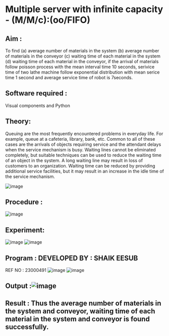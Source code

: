 # Multiple server with infinite capacity - (M/M/c):(oo/FIFO)
## Aim :
To find (a) average number of materials in the system (b) average number of materials in the conveyor (c) waiting time of each material in the system (d) waiting time of each material in the conveyor, if the arrival  of materials follow poisson process with the mean interval time 10 seconds, serivice time of two lathe machine follow exponential distribution with mean serice time 1 second and average service time of robot is 7seconds.

## Software required :
Visual components and Python

## Theory:
Queuing are the most frequently encountered problems in everyday life. For example, queue at a cafeteria, library, bank, etc. Common to all of these cases are the arrivals of objects requiring service and the attendant delays when the service mechanism is busy. Waiting lines cannot be eliminated completely, but suitable techniques can be used to reduce the waiting time of an object in the system. A long waiting line may result in loss of customers to an organization. Waiting time can be reduced by providing additional service facilities, but it may result in an increase in the idle time of the service mechanism.

![image](https://user-images.githubusercontent.com/103921593/203238035-1c8109bc-cbf2-4c77-baea-c5b682a752ef.png)

## Procedure :

![image](https://user-images.githubusercontent.com/103921593/203238265-176740b0-eae2-4772-90be-5449869ac9b0.png)




## Experiment:
![image](https://github.com/ramjan1729/Muttiple-capacity-with-infinite-capacity/assets/155223154/d9c659b5-d4d4-4745-a405-56a059922ca8)
![image](https://github.com/ramjan1729/Muttiple-capacity-with-infinite-capacity/assets/155223154/ea72e57d-84d0-4814-b73c-c057ab5ba19a)


## Program : DEVELOPED BY : SHAIK EESUB
REF NO : 23000491
![image](https://github.com/ramjan1729/Muttiple-capacity-with-infinite-capacity/assets/155223154/92990b63-dbef-4b21-acd0-61f7c2620e5e)
![image](https://github.com/ramjan1729/Muttiple-capacity-with-infinite-capacity/assets/155223154/17d8632b-bb06-471f-aa10-eff0d84e24da)



## Output :![image](https://github.com/ramjan1729/Muttiple-capacity-with-infinite-capacity/assets/155223154/c14f8d35-3c43-44c6-8f80-a4ecb4074d32)


## Result : Thus the average number of materials in the system and conveyor, waiting time of each material in the system and conveyor is found successfully.



